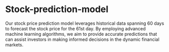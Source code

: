 # Stock-prediction-model
Our stock price prediction model leverages historical data spanning 60 days to forecast the stock price for the 61st day. By employing advanced machine learning algorithms, we aim to provide accurate predictions that can assist investors in making informed decisions in the dynamic financial markets.
